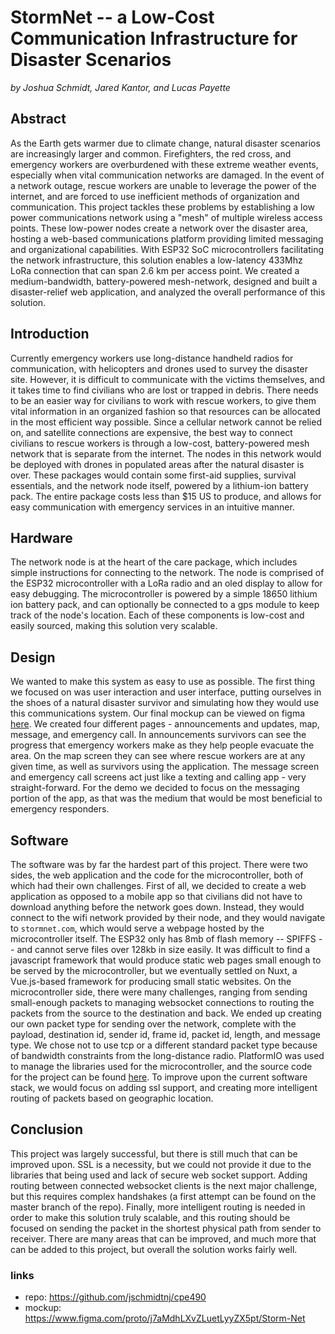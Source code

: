 # StormNet -- a Low-Cost Communication Infrastructure for Disaster Scenarios

*by Joshua Schmidt, Jared Kantor, and Lucas Payette*

## Abstract

As the Earth gets warmer due to climate change, natural disaster scenarios are increasingly larger and common. Firefighters, the red cross, and emergency workers are overburdened with these extreme weather events, especially when vital communication networks are damaged. In the event of a network outage, rescue workers are unable to leverage the power of the internet, and are forced to use inefficient methods of organization and communication. This project tackles these problems by establishing a low power communications network using a "mesh" of multiple wireless access points. These low-power nodes create a network over the disaster area, hosting a web-based communications platform providing limited messaging and organizational capabilities. With ESP32 SoC microcontrollers facilitating the network infrastructure, this solution enables a low-latency 433Mhz LoRa connection that can span 2.6 km per access point. We created a medium-bandwidth, battery-powered mesh-network, designed and built a disaster-relief web application, and analyzed the overall performance of this solution.

## Introduction

Currently emergency workers use long-distance handheld radios for communication, with helicopters and drones used to survey the disaster site. However, it is difficult to communicate with the victims themselves, and it takes time to find civilians who are lost or trapped in debris. There needs to be an easier way for civilians to work with rescue workers, to give them vital information in an organized fashion so that resources can be allocated in the most efficient way possible. Since a cellular network cannot be relied on, and satellite connections are expensive, the best way to connect civilians to rescue workers is through a low-cost, battery-powered mesh network that is separate from the internet. The nodes in this network would be deployed with drones in populated areas after the natural disaster is over. These packages would contain some first-aid supplies, survival essentials, and the network node itself, powered by a lithium-ion battery pack. The entire package costs less than $15 US to produce, and allows for easy communication with emergency services in an intuitive manner.

## Hardware

The network node is at the heart of the care package, which includes simple instructions for connecting to the network. The node is comprised of the ESP32 microcontroller with a LoRa radio and an oled display to allow for easy debugging. The microcontroller is powered by a simple 18650 lithium ion battery pack, and can optionally be connected to a gps module to keep track of the node's location. Each of these components is low-cost and easily sourced, making this solution very scalable.

## Design

We wanted to make this system as easy to use as possible. The first thing we focused on was user interaction and user interface, putting ourselves in the shoes of a natural disaster survivor and simulating how they would use this communications system. Our final mockup can be viewed on figma [here](https://www.figma.com/proto/j7aMdhLXvZLuetLyyZX5pt/Storm-Net?node-id=21%3A21&scaling=scale-down). We created four different pages - announcements and updates, map, message, and emergency call. In announcements survivors can see the progress that emergency workers make as they help people evacuate the area. On the map screen they can see where rescue workers are at any given time, as well as survivors using the application. The message screen and emergency call screens act just like a texting and calling app - very straight-forward. For the demo we decided to focus on the messaging portion of the app, as that was the medium that would be most beneficial to emergency responders.

## Software

The software was by far the hardest part of this project. There were two sides, the web application and the code for the microcontroller, both of which had their own challenges. First of all, we decided to create a web application as opposed to a mobile app so that civilians did not have to download anything before the network goes down. Instead, they would connect to the wifi network provided by their node, and they would navigate to `stormnet.com`, which would serve a webpage hosted by the microcontroller itself. The ESP32 only has 8mb of flash memory -- SPIFFS -- and cannot serve files over 128kb in size easily. It was difficult to find a javascript framework that would produce static web pages small enough to be served by the microcontroller, but we eventually settled on Nuxt, a Vue.js-based framework for producing small static websites. On the microcontroller side, there were many challenges, ranging from sending small-enough packets to managing websocket connections to routing the packets from the source to the destination and back. We ended up creating our own packet type for sending over the network, complete with the payload, destination id, sender id, frame id, packet id, length, and message type. We chose not to use tcp or a different standard packet type because of bandwidth constraints from the long-distance radio. PlatformIO was used to manage the libraries used for the microcontroller, and the source code for the project can be found [here](https://github.com/jschmidtnj/cpe490/tree/working/final_project). To improve upon the current software stack, we would focus on adding ssl support, and creating more intelligent routing of packets based on geographic location.

## Conclusion

This project was largely successful, but there is still much that can be improved upon. SSL is a necessity, but we could not provide it due to the libraries that being used and lack of secure web socket support. Adding routing between connected websocket clients is the next major challenge, but this requires complex handshakes (a first attempt can be found on the master branch of the repo). Finally, more intelligent routing is needed in order to make this solution truly scalable, and this routing should be focused on sending the packet in the shortest physical path from sender to receiver. There are many areas that can be improved, and much more that can be added to this project, but overall the solution works fairly well.

### links

- repo: https://github.com/jschmidtnj/cpe490
- mockup: https://www.figma.com/proto/j7aMdhLXvZLuetLyyZX5pt/Storm-Net
